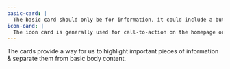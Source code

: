 ```yaml
---
basic-card: |
  The basic card should only be for information, it could include a button, but is never a link itself.
icon-card: |
  The icon card is generally used for call-to-action on the homepage or highlights or inside pages.
---
```


The cards provide a way for us to highlight important pieces of information & separate them from basic body content.

